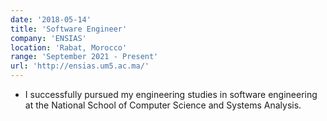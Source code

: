 ```yaml
---
date: '2018-05-14'
title: 'Software Engineer'
company: 'ENSIAS'
location: 'Rabat, Morocco'
range: 'September 2021 - Present'
url: 'http://ensias.um5.ac.ma/'
---
```


- I successfully pursued my engineering studies in software engineering at the National School of Computer Science and Systems Analysis.

